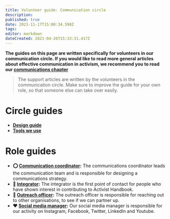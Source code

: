 ```yaml
---
title: Volunteer guide: Communication circle
description: 
published: true
date: 2021-11-17T15:00:34.598Z
tags: 
editor: markdown
dateCreated: 2021-04-26T15:33:31.417Z
---
```


**The guides on this page are written specifically for volunteers in our communication circle. If you would like to read more general articles about effective communication in activism, we recommend you to read our [communications chapter](/communication)**

> The support articles are written by the volunteers in the communication circle. Make sure to improve the guide for your own role, so that someone else can take over easily.

# Circle guides
-  [**Design guide**](design-guide)
- [**Tools we use**](tools) 
  
# Role guides
-  **⭕️ [Communication coordinator](/en/support/core/communications-coordinator):** The communications coordinator leads the communication team and is responsible for designing a communications strategy.
- **👋 [Integrator](integrator):** The integrator is the first point of contact for people who have shown interest in contributing to Activist Handbook.
-   **📢 [Outreach officer](outreach):** The outreach officer is responsible for reaching out to other organisations, to see if we can partner up.
- **❤️ [Social media manager](social-media):** Our social media manager is responsible for our activity on Instagram, Facebook, Twitter, LinkedIn and Youtube.